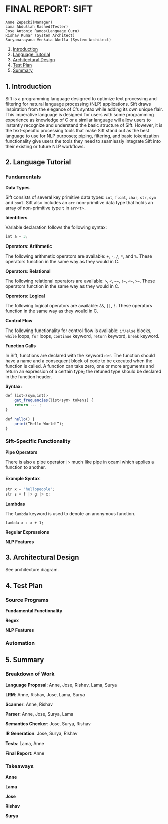 # FINAL REPORT: SIFT 

```
Anne Zepecki(Manager)
Lama Abdullah Rashed(Tester)
Jose Antonio Ramos(Language Guru)
Rishav Kumar (System Architect)
Suryanarayana Venkata Akella (System Architect)
```

<!-- vscode-markdown-toc -->
 1. [Introduction](#Introduction)
 2. [Language Tutorial](#LanguageTutorial)
 3. [Architectural Design](#ArchitecturalDesign)
 4. [Test Plan](#TestPlan)
 5. [Summary](#Summary)
<!-- vscode-markdown-toc-config
	numbering=true
	autoSave=true
	/vscode-markdown-toc-config -->
<!-- /vscode-markdown-toc -->

##  1. <a name='Introduction'></a>Introduction

Sift is a programming language designed to optimize text processing and filtering for natural language processing (NLP) applications.
Sift draws inspiration from the elegance of C’s syntax while adding its own unique flair. This imperative language is designed for users with some programming experience as knowledge of C or a similar language will allow users to instantly recognize and understand the basic structure of Sift. However, it is the text-specific processing tools that make Sift stand out as the best language to use for NLP purposes; piping, filtering, and basic tokenization functionality give users the tools they need to seamlessly integrate Sift into their existing or future NLP workflows.

##  2. <a name='LanguageTutorial'></a>Language Tutorial

### Fundamentals 

**Data Types** 

Sift consists of several key primitive data types: `int`, `float`, `char`, `str`, `sym` and `bool`. Sift also includes an `arr` non-primitive data type that holds an array of non-primitive type `t` in `arr<t>`. 

**Identifiers** 

Variable declaration follows the following syntax: 

```js
int a = 3;
```

**Operators: Arithmetic**

The following arithmetic operators are available: `+`, `-`, `/`, `*`, and `%`. These operators function in the same way as they would in C. 

**Operators: Relational**

The following relational operators are available: `>`, `<`, `==`, `!=`, `<=`, `>=`. These operators function in the same way as they would in C. 

**Operators: Logical**

The following logical operators are available: `&&`, `||`, `!`. These operators function in the same way as they would in C. 

**Control Flow**

The following functionality for control flow is available: 
`if/else` blocks, `while` loops, `for` loops, `continue` keyword, `return` keyword, `break` keyword. 

**Function Calls**

In Sift, functions are declared with the keyword `def`. The function should have a name and a consequent block of code to be executed when the function is called.
A function can take zero, one or more arguments and return an expression of a certain type; the retuned type should be declared in the function header. 

**Syntax:**
```js
def list<(sym,int)> 
    get_frequencies(list<sym> tokens) {
    return ... ; 
}
```
```js
def hello() {
    print(“Hello World!”);
}
```

### Sift-Specific Functionality
 
**Pipe Operators**

There is also a pipe operator `|>` much like pipe in ocaml which applies a function to another.

#### Example Syntax

```js
str x = "hellopeople";
str s = f |> g |> x;
```

**Lambdas**

The `lambda` keyword is used to denote an anonymous function. 

`lambda x : x + 1;`

**Regular Expressions** 

**NLP Features** 


##  3. <a name='ArchitecturalDesign'></a>Architectural Design 

See architecture diagram. 

##  4. <a name='TestPlan'></a>Test Plan

### Source Programs 

**Fundamental Functionality** 

**Regex** 

**NLP Features**

### Automation

##  5. <a name='Summary'></a>Summary

### Breakdown of Work 

**Language Proposal**: Anne, Jose, Rishav, Lama, Surya
 

**LRM**: Anne, Rishav, Jose, Lama, Surya

**Scanner**: Anne, Rishav

**Parser**: Anne, Jose, Surya, Lama

**Semantics Checker**: Jose, Surya, Rishav

**IR Generation**: Jose, Surya, Rishav

**Tests**: Lama, Anne

**Final Report**: Anne

### Takeaways 

**Anne**

**Lama**

**Jose**

**Rishav**

**Surya** 



